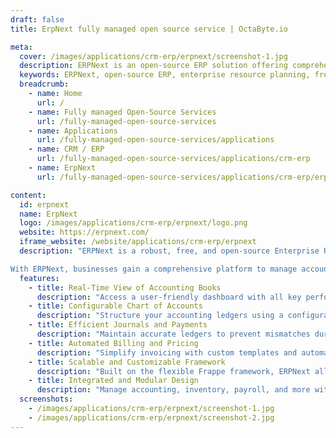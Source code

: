 ```yaml
---
draft: false
title: ErpNext fully managed open source service | OctaByte.io

meta:
  cover: /images/applications/crm-erp/erpnext/screenshot-1.jpg
  description: ERPNext is an open-source ERP solution offering comprehensive tools for accounting, billing, inventory, and more, empowering businesses to streamline operations and boost efficiency.
  keywords: ERPNext, open-source ERP, enterprise resource planning, free ERP software, ERP for manufacturers, ERP for distributors, business management software, accounting software, inventory management, billing automation
  breadcrumb:
    - name: Home
      url: /
    - name: Fully managed Open-Source Services
      url: /fully-managed-open-source-services
    - name: Applications
      url: /fully-managed-open-source-services/applications
    - name: CRM / ERP
      url: /fully-managed-open-source-services/applications/crm-erp
    - name: ErpNext
      url: /fully-managed-open-source-services/applications/crm-erp/erpnext

content:
  id: erpnext
  name: ErpNext
  logo: /images/applications/crm-erp/erpnext/logo.png
  website: https://erpnext.com/
  iframe_website: /website/applications/crm-erp/erpnext
  description: "ERPNext is a robust, free, and open-source Enterprise Resource Planning (ERP) software developed by Frappé Technologies Pvt. Ltd. Built on the powerful MariaDB database system and Frappe framework, ERPNext offers seamless integration and versatility for businesses of all sizes. This all-in-one solution is trusted by manufacturers, distributors, and service companies to streamline operations, enhance productivity, and optimize workflows.

With ERPNext, businesses gain a comprehensive platform to manage accounting, billing, inventory, payroll, and much more. Its intuitive interface and modular design allow users to customize and scale the software to meet their unique needs. From real-time accounting insights to automated invoicing and payment tracking, ERPNext empowers businesses to make data-driven decisions effortlessly. Whether you're a startup or an established enterprise, ERPNext delivers the tools and flexibility required to stay ahead in today's competitive landscape."
  features:
    - title: Real-Time View of Accounting Books
      description: "Access a user-friendly dashboard with all key performance indicators at a glance. Customize dimensions and dashboards to analyze every aspect of your business in real-time."
    - title: Configurable Chart of Accounts
      description: "Structure your accounting ledgers using a configurable tree view. Group accounts into categories and drill down into specific ledgers for better financial organization."
    - title: Efficient Journals and Payments
      description: "Maintain accurate ledgers to prevent mismatches during account reconciliation. Track income, expenses, and cash flow while setting up automated notifications for closing periods."
    - title: Automated Billing and Pricing
      description: "Simplify invoicing with custom templates and automated pricing configurations. Send payment requests and reminders via email or SMS for seamless cash flow management."
    - title: Scalable and Customizable Framework
      description: "Built on the flexible Frappe framework, ERPNext allows businesses to customize and scale features to meet their evolving needs effortlessly."
    - title: Integrated and Modular Design
      description: "Manage accounting, inventory, payroll, and more with ERPNext’s integrated modules, ensuring all your business data is interconnected and accessible from a single platform."
  screenshots:
    - /images/applications/crm-erp/erpnext/screenshot-1.jpg
    - /images/applications/crm-erp/erpnext/screenshot-2.jpg
---
```

